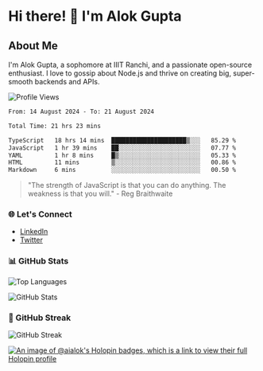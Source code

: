 # Hi there! 👋 I'm Alok Gupta

## About Me
I'm Alok Gupta, a sophomore at IIIT Ranchi, and a passionate open-source enthusiast. I love to gossip about Node.js and thrive on creating big, super-smooth backends and APIs.

![Profile Views](https://komarev.com/ghpvc/?username=aialok&label=Profile%20views&color=0e75b6&style=flat)

<!--START_SECTION:waka-->

```txt
From: 14 August 2024 - To: 21 August 2024

Total Time: 21 hrs 23 mins

TypeScript   18 hrs 14 mins  █████████████████████▒░░░   85.29 %
JavaScript   1 hr 39 mins    ██░░░░░░░░░░░░░░░░░░░░░░░   07.77 %
YAML         1 hr 8 mins     █▒░░░░░░░░░░░░░░░░░░░░░░░   05.33 %
HTML         11 mins         ▒░░░░░░░░░░░░░░░░░░░░░░░░   00.86 %
Markdown     6 mins          ░░░░░░░░░░░░░░░░░░░░░░░░░   00.50 %
```

<!--END_SECTION:waka-->

> "The strength of JavaScript is that you can do anything. The weakness is that you will." - Reg Braithwaite

### 🌐 Let's Connect
- [LinkedIn](https://www.linkedin.com/in/aialok/)
- [Twitter](https://twitter.com/ai_alok)

### 📊 GitHub Stats
![Top Languages](https://github-readme-stats.vercel.app/api/top-langs/?username=aialok&layout=compact)

![GitHub Stats](https://github-readme-stats-peach-pi.vercel.app/api?username=aialok&show_icons=true&hide_title=true&include_all_commits=true&count_private=true&bg_color=45,2b8eaf,b222a8&text_color=ffffff&icon_color=ffffff&title_color=ffffff&border_color=000000)

### 🚀 GitHub Streak
![GitHub Streak](https://github-readme-streak-stats.herokuapp.com/?user=aialok)



[![An image of @aialok's Holopin badges, which is a link to view their full Holopin profile](https://holopin.me/aialok)](https://holopin.io/@aialok)

